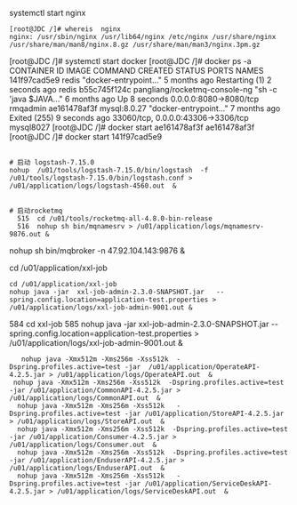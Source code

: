 systemctl start nginx

```
[root@JDC /]# whereis  nginx
nginx: /usr/sbin/nginx /usr/lib64/nginx /etc/nginx /usr/share/nginx /usr/share/man/man8/nginx.8.gz /usr/share/man/man3/nginx.3pm.gz

```



[root@JDC /]# systemctl start docker
[root@JDC /]# docker ps -a
CONTAINER ID        IMAGE                           COMMAND                  CREATED             STATUS                         PORTS                                NAMES
141f97cad5e9        redis                           "docker-entrypoint..."   5 months ago        Restarting (1) 2 seconds ago                                        redis
b55c745f124c        pangliang/rocketmq-console-ng   "sh -c 'java $JAVA..."   6 months ago        Up 8 seconds                   0.0.0.0:8080->8080/tcp               rmqadmin
ae161478af3f        mysql:8.0.27                    "docker-entrypoint..."   7 months ago        Exited (255) 9 seconds ago     33060/tcp, 0.0.0.0:43306->3306/tcp   mysql8027
[root@JDC /]# docker start ae161478af3f
ae161478af3f
[root@JDC /]# docker start  141f97cad5e9





```

# 启动 logstash-7.15.0
nohup  /u01/tools/logstash-7.15.0/bin/logstash  -f /u01/tools/logstash-7.15.0/bin/logstash.conf > /u01/application/logs/logstash-4560.out  &


# 启动rocketmq
  515  cd /u01/tools/rocketmq-all-4.8.0-bin-release
  516  nohup sh bin/mqnamesrv > /u01/application/logs/mqnamesrv-9876.out &
```

 nohup sh bin/mqbroker -n 47.92.104.143:9876 &



cd /u01/application/xxl-job

```
cd /u01/application/xxl-job
nohup java -jar  xxl-job-admin-2.3.0-SNAPSHOT.jar   --spring.config.location=application-test.properties > /u01/application/logs/xxl-job-admin-9001.out &
```

  584  cd xxl-job
  585  nohup java -jar  xxl-job-admin-2.3.0-SNAPSHOT.jar   --spring.config.location=application-test.properties > /u01/application/logs/xxl-job-admin-9001.out &





```
   nohup java -Xmx512m -Xms256m -Xss512k  -Dspring.profiles.active=test -jar  /u01/application/OperateAPI-4.2.5.jar > /u01/application/logs/OperateAPI.out  &
 nohup java -Xmx512m -Xms256m -Xss512k  -Dspring.profiles.active=test -jar /u01/application/CommonAPI-4.2.5.jar > /u01/application/logs/CommonAPI.out  &
  nohup java -Xmx512m -Xms256m -Xss512k   -Dspring.profiles.active=test -jar /u01/application/StoreAPI-4.2.5.jar > /u01/application/logs/StoreAPI.out  &
  nohup java -Xmx512m -Xms256m -Xss512k  -Dspring.profiles.active=test -jar /u01/application/Consumer-4.2.5.jar > /u01/application/logs/Consumer.out  &
  nohup java -Xmx512m -Xms256m -Xss512k  -Dspring.profiles.active=test -jar /u01/application/EnduserAPI-4.2.5.jar > /u01/application/logs/EnduserAPI.out  &
  nohup java -Xmx512m -Xms256m -Xss512k   -Dspring.profiles.active=test -jar /u01/application/ServiceDeskAPI-4.2.5.jar > /u01/application/logs/ServiceDeskAPI.out  &

```



